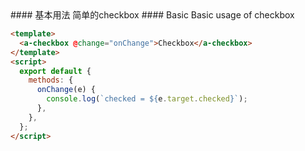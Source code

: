 <cn>
#### 基本用法
简单的checkbox
</cn>

<us>
#### Basic
Basic usage of checkbox
</us>

```html
<template>
  <a-checkbox @change="onChange">Checkbox</a-checkbox>
</template>
<script>
  export default {
    methods: {
      onChange(e) {
        console.log(`checked = ${e.target.checked}`);
      },
    },
  };
</script>
```
